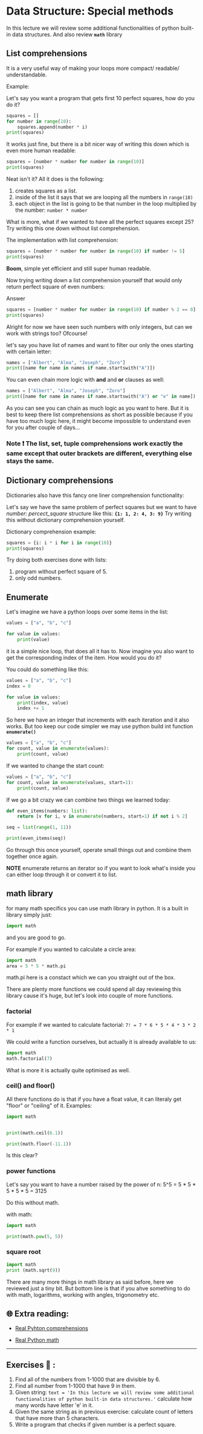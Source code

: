 # Data Structure: Special methods

In this lecture we will review some additional functionalities of python built-in data structures. And also review **`math`** library

## List comprehensions

It is a very useful way of making your loops more compact/ readable/ understandable. 

Example:

Let's say you want a program that gets first 10 perfect squares, how do you do it?

```python
squares = []
for number in range(10):
    squares.append(number * i)
print(squares)
```

It works just fine, but there is a bit nicer way of writing this down which is even more human readable:

```python
squares = [number * number for number in range(10)]
print(squares)
```

Neat isn't it? All it does is the following:

1. creates squares as a list.
1. inside of the list it says that we are looping all the numbers in `range(10)`
1. each object in the list is going to be that number in the loop multiplied by the number: `number * number`


What is more, what if we wanted to have all the perfect squares except 25? Try writing this one down without list comprehension.

The implementation with list comprehension:

```python
squares = [number * number for number in range(10) if number != 5]
print(squares)
```

**Boom**, simple yet efficient and still super human readable. 

Now trying writing down a list comprehension yourself that would only return perfect square of even numbers:




Answer
```python
squares = [number * number for number in range(10) if number % 2 == 0]
print(squares)
```

Alright for now we have seen such numbers with only integers, but can we work with strings too? Ofcourse!

let's say you have list of names and want to filter our only the ones starting with certain letter:

```python
names = ["Albert", "Alma", "Joseph", "Zoro"]
print([name for name in names if name.startswith("A")])
```

You can even chain more logic with **and** and **or** clauses as well:

```python
names = ["Albert", "Alma", "Joseph", "Zoro"]
print([name for name in names if name.startswith("A") or "e" in name])
```

As you can see you can chain as much logic as you want to here. But it is best to keep there list comprehensions as short as possible because if you have too much logic here, it might become impossible to understand even for you after couple of days...

### **Note** ❗ The list, set, tuple comprehensions work exactly the same except that outer brackets are different, everything else stays the same.


## Dictionary comprehensions

Dictionaries also have this fancy one liner comprehension functionality:

Let's say we have the same problem of perfect squares but we want to have _number: percect_square_ structure like this: **`{1: 1, 2: 4, 3: 9}`**
Try writing this without dictionary comprehension yourself.


Dictionary comprehension example:

```python
squares = {i: i * i for i in range(10)}
print(squares)
```

Try doing both exercises done with lists:
1. program without perfect square of 5.
1. only odd numbers.

## Enumerate

Let's imagine we have a python loops over some items in the list:

```python
values = ["a", "b", "c"]

for value in values:
    print(value)
```

it is a simple nice loop, that does all it has to. Now imagine you also want to get the corresponding index of the item. How would you do it?

You could do something like this:

```python
values = ["a", "b", "c"]
index = 0

for value in values:
    print(index, value)
    index += 1
```

So here we have an integer that increments with each iteration and it also works. But too keep our code simpler we may use python build int function **`enumerate()`**


```python
values = ["a", "b", "c"]
for count, value in enumerate(values):
    print(count, value)
```

If we wanted to change the start count:

```python
values = ["a", "b", "c"]
for count, value in enumerate(values, start=1):
    print(count, value)
```


If we go a bit crazy we can combine two things we learned today:
```python
def even_items(numbers: list):
    return [v for i, v in enumerate(numbers, start=1) if not i % 2]

seq = list(range(1, 11))

print(even_items(seq))
```

Go through this once yourself, operate small things out and combine them together once again.

**NOTE** enumerate returns an iterator so if you want to look what's inside you can either loop through it or convert it to list.


## math library

for many math specifics you can use math library in python. It is a built in library simply just:
```python
import math
```

and you are good to go.

For example if you wanted to calculate a circle area:

```python
import math
area = 5 * 5 * math.pi
```

math.pi here is a constact which we can you straight out of the box.

There are plenty more functions we could spend all day reviewing this library cause it's huge, but let's look into couple of more functions.

### factorial

For example if we wanted to calculate factorial: `7! = 7 * 6 * 5 * 4 * 3 * 2 * 1`

We could write a function ourselves, but actually it is already available to us:

```python
import math
math.factorial(7)
```

What is more it is actually quite optimised as well.


### ceil() and floor()

All there functions do is that if you have a float value, it can literaly get "floor" or "ceiling" of it. Examples:


```python
import math


print(math.ceil(6.1))

print(math.floor(-11.1))
```

Is this clear?


### power functions


Let's say you want to have a number raised by the power of n: 5^5 = 5 * 5 * 5 * 5 * 5 = 3125

Do this without math.

with math:


```python
import math

print(math.pow(5, 5))
```


### square root


```python
import math
print (math.sqrt(9))
```

There are many more things in math library as said before, here we reviewed just a tiny bit. But bottom line is that if you ahve something to do with math, logarithms, working with angles, trigonometry etc.


## 🌐  Extra reading:

* [Real Pyhton comprehensions](https://realpython.com/list-comprehension-python/)

* [Real Python math](https://realpython.com/python-math-module/)
***


## Exercises 🧠 :

1. Find all of the numbers from 1-1000 that are divisible by 6.
1. Find all number from 1-1000 that have 9 in them.
1. Given string: `text = 'In this lecture we will review some additional functionalities of python built-in data structures.'` calculate how many words have letter 'e' in it.
1. Given the same string as in previous exercise: calculate count of letters that have more than 5 characters.
1. Write a program that checks if given number is a perfect square.